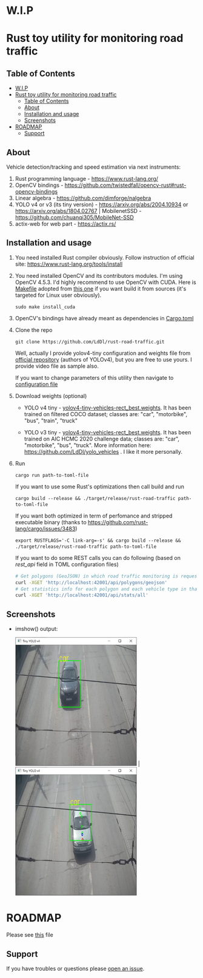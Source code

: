 # W.I.P
# Rust toy utility for monitoring road traffic

## Table of Contents
- [W.I.P](#wip)
- [Rust toy utility for monitoring road traffic](#rust-toy-utility-for-monitoring-road-traffic)
  - [Table of Contents](#table-of-contents)
  - [About](#about)
  - [Installation and usage](#installation-and-usage)
  - [Screenshots](#screenshots)
- [ROADMAP](#roadmap)
  - [Support](#support)

## About

Vehicle detection/tracking and speed estimation via next instruments:
1. Rust programming language - https://www.rust-lang.org/
2. OpenCV bindings - https://github.com/twistedfall/opencv-rust#rust-opencv-bindings
3. Linear algebra - https://github.com/dimforge/nalgebra
4. YOLO v4 or v3 (its tiny version) - https://arxiv.org/abs/2004.10934 or https://arxiv.org/abs/1804.02767 | MobilenetSSD - https://github.com/chuanqi305/MobileNet-SSD
5. actix-web for web part - https://actix.rs/

## Installation and usage
1. You need installed Rust compiler obviously. Follow instruction of official site: https://www.rust-lang.org/tools/install
2. You need installed OpenCV and its contributors modules. I'm using OpenCV 4.5.3. I'd highly recommend to use OpenCV with CUDA. Here is [Makefile](Makefile) adopted from [this one](https://github.com/hybridgroup/gocv/blob/release/Makefile) if you want build it from sources (it's targeted for Linux user obviously).
    ```shell
    sudo make install_cuda
    ```

3. OpenCV's bindings have already meant as dependencies in [Cargo.toml](Cargo.toml)
4. Clone the repo
    ```shell
    git clone https://github.com/LdDl/rust-road-traffic.git
    ```
    Well, actually I provide yolov4-tiny configuration and weights file from [official repository](https://github.com/AlexeyAB/darknet) (authors of YOLOv4), but you are free to use yours.
    I provide video file as sample also.
    
    If you want to change parameters of this utility then navigate to [configuration file](data/conf.toml)

4. Download weights (optional)

    - YOLO v4 tiny - [yolov4-tiny-vehicles-rect_best.weights](yolov4-tiny-vehicles-rect_best.weights). It has been trained on filtered COCO dataset; classes are: "car", "motorbike", "bus", "train", "truck"

    - YOLO v3 tiny - [yolov4-tiny-vehicles-rect_best.weights](tinyv3-vehicles_best.weights). It has been trained on AIC HCMC 2020 challenge data; classes are: "car", "motorbike", "bus", "truck". More information here: https://github.com/LdDl/yolo_vehicles . I like it more personally.

5. Run
    ```shell
    cargo run path-to-toml-file
    ```
    If you want to use some Rust's optimizations then call build and run
    ```shell
    cargo build --release && ./target/release/rust-road-traffic path-to-toml-file
    ```
    If you want both optimized in term of perfomance and stripped executable binary (thanks to https://github.com/rust-lang/cargo/issues/3483)
    ```shell
    export RUSTFLAGS='-C link-arg=-s' && cargo build --release && ./target/release/rust-road-traffic path-to-toml-file
    ```
    If you want to do some REST calls you can do following (based on *rest_api* field in TOML configuration files)
    ```bash
    # Get polygons (GeoJSON) in which road traffic monitoring is requested
    curl -XGET 'http://localhost:42001/api/polygons/geojson'
    # Get statistics info for each polygon and each vehicle type in that polygon
    curl -XGET 'http://localhost:42001/api/stats/all'
    ```

## Screenshots
* imshow() output:

    <img src="data/tiny-yolov4-example-output-1.jpeg" width="320"> | <img src="data/tiny-yolov4-example-output-2.jpeg" width="320">

# ROADMAP
Please see [this](ROADMAP.md) file
## Support
If you have troubles or questions please [open an issue](https://github.com/LdDl/rust-road-traffic/issues/new).